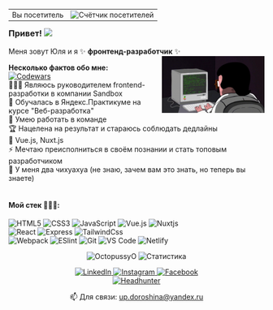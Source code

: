 <table align="right">
  <tr>
    <td>Вы посетитель</td>
    <td><img src="https://profile-counter.glitch.me/OctopussyO/count.svg" alt="Счётчик посетителей" /></td>
  </tr>
</table>

### Привет! <img src="https://media.giphy.com/media/hvRJCLFzcasrR4ia7z/giphy.gif" width="25px" /> 

Меня зовут Юля и я ✨ **фронтенд-разработчик** ✨
<img align="right" width="40%" src="https://raw.githubusercontent.com/OctopussyO/OctopussyO/master/programmer.gif" alt="Гифка с программистом!">

**Несколько фактов обо мне:**</br>
    <a href="https://www.codewars.com/users/OctopussyO" target="_blank">
      <img src="https://www.codewars.com/users/OctopussyO/badges/micro" alt="Codewars"/>
    </a></br>
   👩🏻‍💻 Являюсь руководителем frontend-разработки в компании Sandbox </br>
   🌱 Обучалась в Яндекс.Практикуме на курсе "Веб-разработка"<br/>
   👯 Умею работать в команде<br/>
   🏆 Нацелена на результат и стараюсь соблюдать дедлайны<br/>
   💖 Vue.js, Nuxt.js<br/>
   ⚡ Мечтаю преисполниться в своём познании и стать топовым разработчиком<br/>
   🐾 У меня два чихуахуа (не знаю, зачем вам это знать, но теперь вы знаете)<br/>
<br/>

#### Мой стек 👨🏽‍💻:
![HTML5](https://img.shields.io/badge/html5-%23E34F26.svg?style=for-the-badge&logo=html5&logoColor=white)
![CSS3](https://img.shields.io/badge/-CSS3-%231572B6?style=for-the-badge&logo=css3)
![JavaScript](https://img.shields.io/badge/-JavaScript-%23F7DF1C?style=for-the-badge&logo=javascript&logoColor=000000&labelColor=%23F7DF1C&color=%23FFCE5A)
![Vue.js](https://img.shields.io/badge/vuejs-%2335495e.svg?style=for-the-badge&logo=vuedotjs&logoColor=%234FC08D)
![Nuxtjs](https://img.shields.io/badge/Nuxt-002E3B?style=for-the-badge&logo=nuxtdotjs&logoColor=#00DC82)<br/>
![React](https://img.shields.io/badge/-React-%23282C34?style=flat-square&logo=react)
![Express](https://img.shields.io/badge/-Express-%23282C20?style=flat-square&logo=express&labelColor=d0d0d0&logoColor=000000)
![TailwindCss](https://img.shields.io/badge/-TailwindCss-%231a202c?style=flat-square&logo=tailwind-css)<br/>
![Webpack](https://img.shields.io/badge/-Webpack-%232C3A42?style=flat-square&logo=webpack)
![ESlint](https://img.shields.io/badge/-ESLint-%234B32C3?style=flat-square&logo=eslint)
![Git](https://img.shields.io/badge/-Git-%23F05032?style=flat-square&logo=git&logoColor=%23ffffff)
![VS Code](https://img.shields.io/badge/-VSCode-%23007ACC?style=flat-square&logo=visual-studio-code)
![Netlify](https://img.shields.io/badge/-Netlify-%2300C7B7?style=flat-square&logo=netlify&logoColor=ffffff)

<p align="center">
  <img src="https://github-readme-stats.vercel.app/api/top-langs?username=OctopussyO&show_icons=true&locale=en&layout=compact&count_private=true&theme=gruvbox&hide=python&langs_count=8" alt="OctopussyO" />
  <img src="https://github-readme-stats.vercel.app/api?username=OctopussyO&show_icons=true&hide_rank=true&hide_title=true&count_private=true&theme=gruvbox" alt="Статистика" />
</p>

<p align="center">
  <a href="https://www.linkedin.com/in/%D1%8E%D0%BB%D0%B8%D1%8F-%D0%B4%D0%BE%D1%80%D0%BE%D1%88%D0%B8%D0%BD%D0%B0-b48839202/" target="_blank">
    <img src="https://img.shields.io/badge/linkedin-%230077B5.svg?&style=for-the-badge&logo=linkedin&logoColor=white&color=071A2C" alt="LinkedIn"/>
  </a>
  <a href="https://www.instagram.com/octopussy_o" target="_blank">
    <img src="https://img.shields.io/badge/instagram-%23E4405F.svg?&style=for-the-badge&logo=instagram&logoColor=white&color=071A2C" alt="Instagram"/>
  </a>
  <a href="https://www.facebook.com/vosmikiska" target="_blank">
    <img src="https://img.shields.io/badge/facebook-%231877F2.svg?&style=for-the-badge&logo=facebook&logoColor=white&color=071A2C" alt="Facebook"/>
  </a><br/>
  <a href="https://hh.ru/resume/2e8998a3ff08adb2d60039ed1f6571516f6656">
    <img src="https://img.shields.io/badge/hh-headhunter-red.svg?&style=for-the-badge" alt="Headhunter"/>
  </a>
</p>

<p align="center">📫 Для связи:
  <a href="mailto:up.doroshina@yandex.ru">up.doroshina@yandex.ru</a>
</p>
